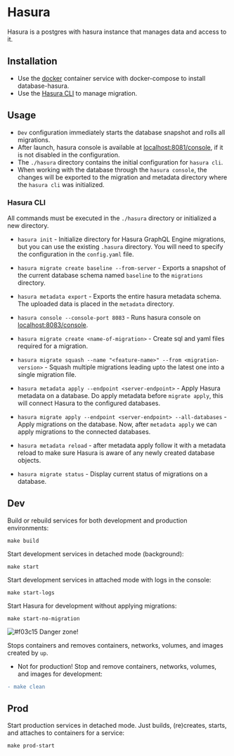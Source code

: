 # Hasura

Hasura is a postgres with hasura instance that manages data and access to it.

## Installation

* Use the [docker](https://www.docker.com) container service with docker-compose to install database-hasura.
* Use the [Hasura CLI](https://hasura.io/docs/1.0/graphql/manual/hasura-cli/install-hasura-cli.html#install-hasura-cli) to manage migration.

## Usage

* ```Dev``` configuration immediately starts the database snapshot and rolls all migrations.
* After launch, hasura console is available at [localhost:8081/console](localhost:8081/console), if it is not disabled in the configuration.
* The ```./hasura``` directory contains the initial configuration for ```hasura cli```.
* When working with the database through the ```hasura console```, the changes will be exported to the migration and metadata directory where the ```hasura cli``` was initialized.

### Hasura CLI

All commands must be executed in the ```./hasura``` directory or initialized a new directory.

* ```hasura init``` - Initialize directory for Hasura GraphQL Engine migrations, but you can use the existing ```.hasura``` directory. You will need to specify the configuration in the ```config.yaml``` file.

* ```hasura migrate create baseline --from-server``` - Exports a snapshot of the current database schema named ```baseline``` to the ```migrations``` directory.

* ```hasura metadata export``` - Exports the entire hasura metadata schema. The uploaded data is placed in the ```metadata``` directory.

* ```hasura console --console-port 8083``` - Runs hasura console on [localhost:8083/console](localhost:8083/console).

* ```hasura migrate create <name-of-migration>``` - Create sql and yaml files required for a migration.

* ```hasura migrate squash --name "<feature-name>" --from <migration-version>``` - Squash multiple migrations leading upto the latest one into a single migration file.

* ```hasura metadata apply --endpoint <server-endpoint>``` - Apply Hasura metadata on a database. Do apply metadata before ```migrate apply```, this will connect Hasura to the configured databases.

* ```hasura migrate apply --endpoint <server-endpoint> --all-databases``` - Apply migrations on the database. Now, after ```metadata apply``` we can apply migrations to the connected databases.

* ```hasura metadata reload``` - after metadata apply follow it with a metadata reload to make sure Hasura is aware of any newly created database objects.

* ```hasura migrate status``` - Display current status of migrations on a database.

## Dev

Build or rebuild services for both development and production environments:
```
make build
```
Start development services in detached mode (background):
```
make start
```
Start development services in attached mode with logs in the console:
```
make start-logs
```

Start Hasura for development without applying migrations:
```
make start-no-migration
```

![#f03c15](https://via.placeholder.com/15/f03c15/000000?text=+) Danger zone!

Stops containers and removes containers, networks, volumes, and images
created by `up`.

* Not for production! Stop and remove containers, networks, volumes, and images for development:
```diff
- make clean
```

## Prod

Start production services in detached mode. Just builds, (re)creates, starts, and attaches to containers for a service:
```
make prod-start
```
